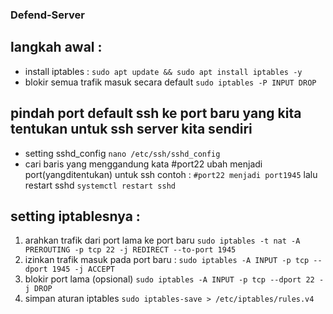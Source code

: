 ### Defend-Server

## langkah awal :
- install iptables :
  `sudo apt update && sudo apt install iptables -y`
- blokir semua trafik masuk secara default
  `sudo iptables -P INPUT DROP`

## pindah port default ssh ke port baru yang kita tentukan untuk ssh server kita sendiri
- setting sshd_config
  `nano /etc/ssh/sshd_config`
- cari baris yang menggandung kata #port22 ubah menjadi port(yangditentukan) untuk ssh
contoh :
  `#port22 menjadi port1945`
lalu restart sshd
  `systemctl restart sshd`

## setting iptablesnya :
1. arahkan trafik dari port lama ke port baru
  `sudo iptables -t nat -A PREROUTING -p tcp 22 -j REDIRECT --to-port 1945`
2. izinkan trafik masuk pada port baru :
  `sudo iptables -A INPUT -p tcp --dport 1945 -j ACCEPT`
3. blokir port lama (opsional)
  `sudo iptables -A INPUT -p tcp --dport 22 -j DROP`
4. simpan aturan iptables
  `sudo iptables-save > /etc/iptables/rules.v4`
